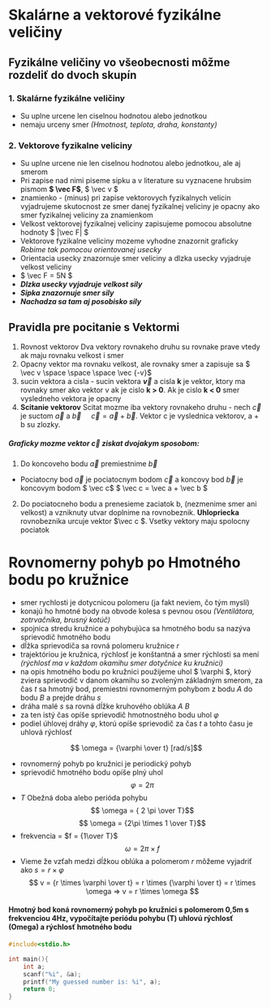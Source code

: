 # Skalárne a vektorové fyzikálne veličiny

## Fyzikálne veličiny vo všeobecnosti môžme rozdeliť do dvoch skupín

### 1. Skalárne fyzikálne veličiny

- Su uplne urcene len ciselnou hodnotou alebo jednotkou
- nemaju urceny smer _(Hmotnost, teplota, draha, konstanty)_

### 2. Vektorove fyzikalne veliciny

- Su uplne urcene nie len ciselnou hodnotou alebo jednotkou, ale aj smerom
- Pri zapise nad nimi piseme sipku a v literature su vyznacene hrubsim pismom **$ \vec F$**, $ \vec v $
- znamienko - (minus) pri zapise vektorovych fyzikalnych velicin vyjadrujeme skutocnost ze smer danej fyzikalnej veliciny je opacny ako smer fyzikalnej veliciny za znamienkom
- Velkost vektorovej fyzikalnej veliciny zapisujeme pomocou absolutne hodnoty $ |\vec F| $
- Vektorove fyzikalne veliciny mozeme vyhodne znazornit graficky _Robime tak pomocou orientovanej usecky_
- Orientacia usecky znazornuje smer veliciny a dlzka usecky vyjadruje velkost veliciny
- $ \vec F = 5N $
- **_Dlzka usecky vyjadruje velkost sily_**
- **_Sipka znazornuje smer sily_**
- **_Nachadza sa tam aj posobisko sily_**

## Pravidla pre pocitanie s Vektormi

1. Rovnost vektorov Dva vektory rovnakeho druhu su rovnake prave vtedy ak maju rovnaku velkost i smer
2. Opacny vektor ma rovnaku velkost, ale rovnaky smer a zapisuje sa $ \vec v \space \space \space \vec {-v}$
3. sucin vektora a cisla - sucin vektora **$\vec v$** a cisla **k** je vektor, ktory ma rovnaky smer ako vektor v ak je cislo **k > 0**. Ak je cislo **k < 0** smer vysledneho vektora je opacny
4. **Scitanie vektorov** Scitat mozme iba vektory rovnakeho druhu - nech $\vec c$ je suctom $\vec a$ a $\vec b$ $\ \ \ \ \vec c = \vec a +\vec b$. Vektor c je vyslednica vektorov, a + b su zlozky.

##### Graficky mozme vektor $\vec c$ ziskat dvojakym sposobom:

1. Do koncoveho bodu $\vec a$ premiestnime $\vec b$

- Pociatocny bod $\vec a$ je pociatocnym bodom $\vec c$ a koncovy bod $\vec b$ je koncovym bodom $ \vec c$
$ \vec c = \vec a + \vec b $

2. Do pociatocneho bodu a prenesieme zaciatok b, (nezmenime smer ani velkost) a vzniknuty utvar doplnime na rovnobeznik. **Uhlopriecka** rovnobeznika urcuje vektor $\vec c $. Vsetky vektory maju spolocny pociatok

# Rovnomerny pohyb po Hmotného bodu po kružnice

- smer rychlosti je dotycnicou polomeru (ja fakt neviem, čo tým myslí)
- konajú ho hmotné body na obvode kolesa s pevnou osou _(Ventilátora, zotrvačníka, brusný kotúč)_
- spojnica stredu kružnice a pohybujúca sa hmotného bodu sa nazýva sprievodič hmotného bodu
- dĺžka sprievodiča sa rovná polomeru kružnice $r$
- trajektóriou je kružnica, rýchlosť je konštantná a smer rýchlosti sa mení _(rýchlosť ma v každom okamihu smer dotyčnice ku kružnici)_
- na opis hmotného bodu po kružnici použijeme uhol $ \varphi $, ktorý zviera sprievodič v danom okamihu so zvoleným základným smerom, za čas $t$ sa hmotný bod, premiestni rovnomerným pohybom z bodu $A$ do bodu $B$ a prejde dráhu $s$
- dráha malé $s$ sa rovná dĺžke kruhového oblúka $A$ $B$
- za ten istý čas opíše sprievodič hmotnostného bodu uhol $\varphi$
- podiel úhlovej dráhy $\varphi$, ktorú opíše sprievodič za čas $t$ a tohto času je uhlová rýchlosť

$$ \omega = {\varphi \over t} [rad/s]$$
- rovnomerný pohyb po kružnici je periodický pohyb
- sprievodič hmotného bodu opíše plný uhol
$$ \varphi = 2\pi$$
- $T$ Obežná doba alebo perióda pohybu
$$ \omega = { 2 \pi \over T}$$
$$ \omega = {2\pi \times 1 \over T}$$
- frekvencia = $f = {1\over T}$
$$ \omega = 2\pi \times f$$
- Vieme že vzťah medzi dĺžkou oblúka a polomerom $r$ môžeme vyjadriť ako $s = r \times \varphi$
$$ v = {r \times \varphi \over t} = r \times {\varphi \over t} = r \times \omega => v = r \times \omega $$

#### Hmotný bod koná rovnomerný pohyb po kružnici s polomerom 0,5m s frekvenciou 4Hz, vypočítajte periódu pohybu (T) uhlovú rýchlosť (Omega) a rýchlosť hmotného bodu
```c
#include<stdio.h>

int main(){
    int a;
    scanf("%i", &a);
    printf("My guessed number is: %i", a);
    return 0;
}
```
